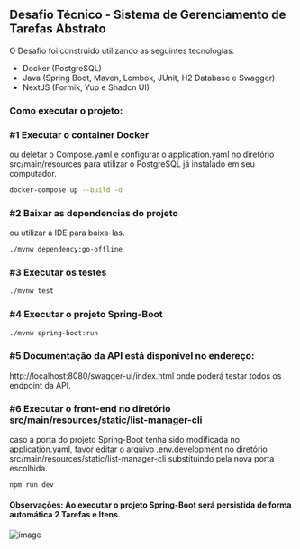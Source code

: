 ## Desafio Técnico - Sistema de Gerenciamento de Tarefas Abstrato

O Desafio foi construido utilizando as seguintes tecnologias:
- Docker (PostgreSQL)
- Java (Spring Boot, Maven, Lombok, JUnit, H2 Database e Swagger)
- NextJS (Formik, Yup e Shadcn UI)

### Como executar o projeto:

### #1 Executar o container Docker
ou deletar o Compose.yaml e configurar o application.yaml no diretório src/main/resources para utilizar o PostgreSQL já instalado em seu computador.

```bash
docker-compose up --build -d
```

### #2 Baixar as dependencias do projeto
ou utilizar a IDE para baixa-las.
```bash
./mvnw dependency:go-offline
```

### #3 Executar os testes

```bash
./mvnw test
```

### #4 Executar o projeto Spring-Boot

```bash
./mvnw spring-boot:run
```

### #5 Documentação da API está disponivel no endereço:

http://localhost:8080/swagger-ui/index.html
onde poderá testar todos os endpoint da API.

### #6 Executar o front-end no diretório src/main/resources/static/list-manager-cli
caso a porta do projeto Spring-Boot tenha sido modificada no application.yaml, favor editar o arquivo .env.development no diretório src/main/resources/static/list-manager-cli substituindo pela nova porta escolhida.
```bash
npm run dev
```

#### Observações: Ao executar o projeto Spring-Boot será persistida de forma automática 2 Tarefas e Itens.

![image](https://github.com/user-attachments/assets/df9c2f67-5725-44ce-8f52-b58e7d546236)
